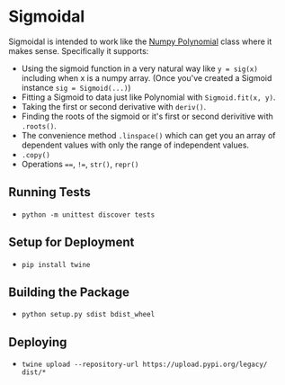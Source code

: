 # Sigmoidal 

Sigmoidal is intended to work like the [Numpy Polynomial](https://numpy.org/doc/stable/reference/generated/numpy.polynomial.polynomial.Polynomial.html) class where it makes sense. Specifically it supports:
* Using the sigmoid function in a very natural way like `y = sig(x)` including when x is a numpy array. (Once you've created a Sigmoid instance `sig = Sigmoid(...)`)
* Fitting a Sigmoid to data just like Polynomial with `Sigmoid.fit(x, y)`.
* Taking the first or second derivative with `deriv()`.
* Finding the roots of the sigmoid or it's first or second derivitive with `.roots()`.
* The convenience method `.linspace()` which can get you an array of dependent values with only the range of independent values.
* `.copy()`
* Operations `==`, `!=`, `str()`, `repr()`

## Running Tests
* `python -m unittest discover tests`

## Setup for Deployment
* `pip install twine`

## Building the Package
* `python setup.py sdist bdist_wheel`

## Deploying
* `twine upload --repository-url https://upload.pypi.org/legacy/ dist/*`
